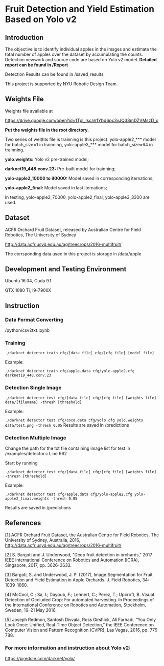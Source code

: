 # Fruit Detection and Yield Estimation Based on Yolo v2
## Introduction
The objective is to identify individual apples in the images and estimate the total number of apples over the dataset by accumulating the counts. Detection newwork and source code are based on Yolo v2 model. **Detailed report can be found in /Report**

Detection Results can be found in /saved_results

This project is supported by NYU Robotic Design Team.

## Weights File

Weights file available at

https://drive.google.com/open?id=1Tpl_IscaV1Ybd6pc3vJQ38mDZVMszD_o

**Put the weights file in the root directory.**

Two series of weithts file is trainning is this project. yolo-apple2_*** model for batch_size=1 in trainning, yolo-apple3_*** model for batch_size=64 in trainning.

**yolo.weights:** Yolo v2 pre-trained model;

**darknet19_448.conv.23:** Pre-built model for trainning;

**yolo-apple2_10000 to 80000:** Model saved in corresponding iternations;

**yolo-apple2_final:** Model saved in last iternations;

In testing, yolo-apple2_70000, yolo-apple2_final, yolo-apple3_3300 are used. 

## Dataset
ACFR Orchard Fruit Dataset, released by Australian Centre for Field Robotics, The University of Sydney

http://data.acfr.usyd.edu.au/ag/treecrops/2016-multifruit/

The corrsponding data used in this project is storage in /data/apple
         
## Development and Testing Environment

Ubuntu 16.04, Cuda 9.1

GTX 1080 Ti, i9-7900X

## Instruction
### Data Format Converting
/python/csv2txt.ipynb
### Training
```./darknet detector train cfg/[data file] cfg/[cfg file] [model file]```

Example:

```./darknet detector train cfg/apple.data cfg/yolo-apple2.cfg darknet19_448.conv.23```
### Detection Single Image
```./darknet detector test cfg/[data file] cfg/[cfg file] [weights file] data/[filename] -thresh [threshold]```

Example:

```./darknet detector test cfg/coco.data cfg/yolo.cfg yolo.weights data/test.png -thresh 0.05```
Results are saved in /predictions
### Detection Multiple Image
Change the path for the txt file containing image list for test in /examples/detector.c Line 662

Start by running

```./darknet detector test cfg/[data file] cfg/[cfg file] [weights file] -thresh [threshold]```

Example:

```./darknet detector test cfg/apple.data cfg/yolo-apple2.cfg yolo-apple2_final.weights -thresh 0.05```

Results are saved in /predictions

## References
[1] ACFR Orchard Fruit Dataset, the Australian Centre for Field Robotics, The University of Sydney, Australia, 2016, http://data.acfr.usyd.edu.au/ag/treecrops/2016-multifruit/

[2] S. Bargoti and J. Underwood, "Deep fruit detection in orchards," 2017 IEEE International Conference on Robotics and Automation (ICRA), Singapore, 2017, pp. 3626-3633.

[3] Bargoti, S. and Underwood, J. P. (2017), Image Segmentation for Fruit Detection and Yield Estimation in Apple Orchards. J. Field Robotics, 34: 1039–1060. 

[4] McCool, C.; Sa, I.; Dayoub, F.; Lehnert, C.; Perez, T.; Upcroft, B. Visual Detection of Occluded Crop: For automated harvesting. In Proceedings of the International Conference on Robotics and Automation, Stockholm, Sweden, 16–21 May 2016.

[5] Joseph Redmon, Santosh Divvala, Ross Girshick, Ali Farhadi, “You Only Look Once: Unified, Real-Time Object Detection,” the IEEE Conference on Computer Vision and Pattern Recognition (CVPR), Las Vegas, 2016, pp. 779-788.

### For more information and instruction about Yolo v2:

https://pjreddie.com/darknet/yolo/

